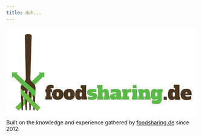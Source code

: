 ```yaml
---
title: duh...
---
```


[![](foodsharinglogo_positiv.png?cropResize=400,200)](https://foodsharing.de)<br>
Built on the knowledge and experience gathered by [foodsharing.de](https://foodsharing.de) since 2012.